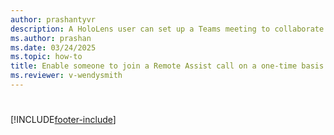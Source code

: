 ```yaml
---
author: prashantyvr
description: A HoloLens user can set up a Teams meeting to collaborate on a cal. 
ms.author: prashan
ms.date: 03/24/2025
ms.topic: how-to
title: Enable someone to join a Remote Assist call on a one-time basis using Teams 
ms.reviewer: v-wendysmith
---
```


# 


[!INCLUDE[footer-include](../includes/footer-banner.md)]
